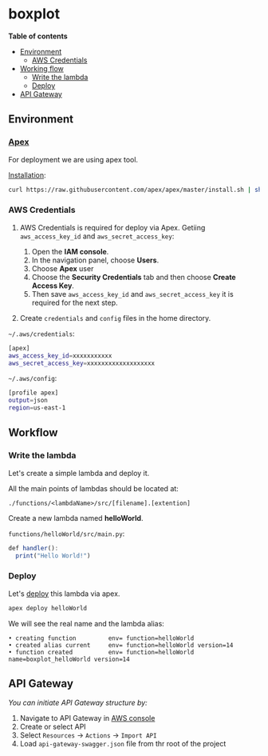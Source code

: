 # boxplot

**Table of contents**

- [Environment](#environment)
  - [AWS Credentials](#aws-credentials)
- [Working flow](#working-flow)
  - [Write the lambda](#write-the-lambda)
  - [Deploy](#deploy)
- [API Gateway](#api-gateway)

## Environment

### [Apex](http://apex.run/)
For deployment we are using apex tool.

[Installation](https://github.com/apex/apex/blob/master/docs/installation.md):
```sh
curl https://raw.githubusercontent.com/apex/apex/master/install.sh | sh
```

### AWS Credentials
1. AWS Credentials is required for deploy via Apex.
Getiing `aws_access_key_id` and `aws_secret_access_key`:
    1. Open the **IAM console**.
    1. In the navigation panel, choose **Users**.
    1. Choose **Apex** user
    1. Choose the **Security Credentials** tab and then choose **Create Access Key**.
    1. Then save `aws_access_key_id` and `aws_secret_access_key` it is required for the next step.

1. Create `credentials` and `config` files in the home directory.

`~/.aws/credentials`:
```sh
[apex]
aws_access_key_id=xxxxxxxxxxx
aws_secret_access_key=xxxxxxxxxxxxxxxxxxx
```
`~/.aws/config`:
```sh
[profile apex]
output=json
region=us-east-1
```

## Workflow

### Write the lambda
Let's create a simple lambda and deploy it.

All the main points of lambdas should be located at:
```
./functions/<lambdaName>/src/[filename].[extention]
```

Create a new lambda named **helloWorld**.

`functions/helloWorld/src/main.py`:
```js
def handler():
  print("Hello World!")
```

### Deploy

Let's [deploy](https://github.com/apex/apex/blob/master/docs/deploy.md) this lambda via apex.
```sh
apex deploy helloWorld
```
We will see the real name and the lambda alias:
```
• creating function         env= function=helloWorld
• created alias current     env= function=helloWorld version=14
• function created          env= function=helloWorld name=boxplot_helloWorld version=14
```

## API Gateway

*You can initiate API Gateway structure by:*

1. Navigate to API Gateway in [AWS console](https://console.aws.amazon.com/apigateway)
2. Create or select API
3. Select `Resources` -> `Actions` -> `Import API`
4. Load `api-gateway-swagger.json` file from thr root of the project

